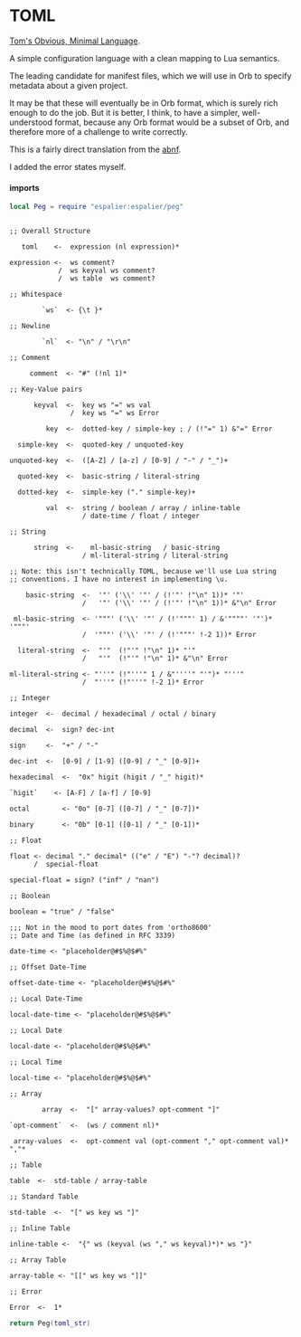 # TOML

  [Tom's Obvious, Minimal Language](https://github.com/toml-lang/toml)\.

A simple configuration language with a clean mapping to Lua semantics\.

The leading candidate for manifest files, which we will use in Orb to specify
metadata about a given project\.

It may be that these will eventually be in Orb format, which is surely rich
enough to do the job\.  But it is better, I think, to have a simpler,
well\-understood format, because any Orb format would be a subset of Orb, and
therefore more of a challenge to write correctly\.

This is a fairly direct translation from the [abnf](https://github.com/toml-lang/toml/blob/master/toml.abnf)\.

I added the error states myself\.


#### imports

```lua
local Peg = require "espalier:espalier/peg"
```

```peg

;; Overall Structure

   toml    <-  expression (nl expression)*

expression <-  ws comment?
            /  ws keyval ws comment?
            /  ws table  ws comment?

;; Whitespace

        `ws`  <- {\t }*

;; Newline

        `nl`  <- "\n" / "\r\n"

;; Comment

     comment  <- "#" (!nl 1)*

;; Key-Value pairs

      keyval  <-  key ws "=" ws val
               /  key ws "=" ws Error

         key  <-  dotted-key / simple-key ; / (!"=" 1) &"=" Error

  simple-key  <-  quoted-key / unquoted-key

unquoted-key  <-  ([A-Z] / [a-z] / [0-9] / "-" / "_")+

  quoted-key  <-  basic-string / literal-string

  dotted-key  <-  simple-key ("." simple-key)+

         val  <-  string / boolean / array / inline-table
                  / date-time / float / integer

;; String

      string  <-    ml-basic-string   / basic-string
                  / ml-literal-string / literal-string

;; Note: this isn't technically TOML, because we'll use Lua string
;; conventions. I have no interest in implementing \u.

    basic-string  <-  '"' ('\\' '"' / (!'"' !"\n" 1))* '"'
                  /   '"' ('\\' '"' / (!'"' !"\n" 1))* &"\n" Error

 ml-basic-string  <- '"""' ('\\' '"' / (!'"""' 1) / &'""""' '"')* '"""'
                  /  '"""' ('\\' '"' / (!'"""' !-2 1))* Error

  literal-string  <-  "'"  (!"'" !"\n" 1)* "'"
                  /   "'"  (!"'" !"\n" 1)* &"\n" Error

ml-literal-string <- "'''" (!"'''" 1 / &"''''" "'")* "'''"
                  /  "'''" (!"'''" !-2 1)* Error

;; Integer

integer  <-  decimal / hexadecimal / octal / binary

decimal  <-  sign? dec-int

sign     <-  "+" / "-"

dec-int  <-  [0-9] / [1-9] ([0-9] / "_" [0-9])+

hexadecimal  <-  "0x" higit (higit / "_" higit)*

`higit`    <- [A-F] / [a-f] / [0-9]

octal        <- "0o" [0-7] ([0-7] / "_" [0-7])*

binary       <- "0b" [0-1] ([0-1] / "_" [0-1])*

;; Float

float <- decimal "." decimal* (("e" / "E") "-"? decimal)?
      /  special-float

special-float = sign? ("inf" / "nan")

;; Boolean

boolean = "true" / "false"

;;; Not in the mood to port dates from 'ortho8600'
;; Date and Time (as defined in RFC 3339)

date-time <- "placeholder@#$%@$#%"

;; Offset Date-Time

offset-date-time <- "placeholder@#$%@$#%"

;; Local Date-Time

local-date-time <- "placeholder@#$%@$#%"

;; Local Date

local-date <- "placeholder@#$%@$#%"

;; Local Time

local-time <- "placeholder@#$%@$#%"

;; Array

        array  <-  "[" array-values? opt-comment "]"

`opt-comment`  <-  (ws / comment nl)*

 array-values  <-  opt-comment val (opt-comment "," opt-comment val)* ","*

;; Table

table  <-  std-table / array-table

;; Standard Table

std-table  <-  "[" ws key ws "]"

;; Inline Table

inline-table <-  "{" ws (keyval (ws "," ws keyval)*)* ws "}"

;; Array Table

array-table <- "[[" ws key ws "]]"

;; Error

Error  <-  1*
```

```lua
return Peg(toml_str)
```

